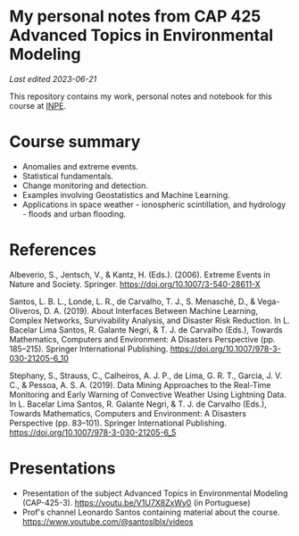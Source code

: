 # My personal notes from CAP 425 Advanced Topics in Environmental Modeling

*Last edited 2023-06-21*

This repository contains my work, personal notes and notebook for this course at [INPE](http://www.inpe.br/posgraduacao/).


# Course summary

- Anomalies and extreme events.
- Statistical fundamentals.
- Change monitoring and detection.
- Examples involving Geostatistics and Machine Learning.
- Applications in space weather - ionospheric scintillation, and hydrology - floods and urban flooding.


# References

Albeverio, S., Jentsch, V., & Kantz, H. (Eds.). (2006). Extreme Events in Nature and Society. Springer. https://doi.org/10.1007/3-540-28611-X

Santos, L. B. L., Londe, L. R., de Carvalho, T. J., S. Menasché, D., & Vega-Oliveros, D. A. (2019). About Interfaces Between Machine Learning, Complex Networks, Survivability Analysis, and Disaster Risk Reduction. In L. Bacelar Lima Santos, R. Galante Negri, & T. J. de Carvalho (Eds.), Towards Mathematics, Computers and Environment: A Disasters Perspective (pp. 185–215). Springer International Publishing. https://doi.org/10.1007/978-3-030-21205-6_10

Stephany, S., Strauss, C., Calheiros, A. J. P., de Lima, G. R. T., Garcia, J. V. C., & Pessoa, A. S. A. (2019). Data Mining Approaches to the Real-Time Monitoring and Early Warning of Convective Weather Using Lightning Data. In L. Bacelar Lima Santos, R. Galante Negri, & T. J. de Carvalho (Eds.), Towards Mathematics, Computers and Environment: A Disasters Perspective (pp. 83–101). Springer International Publishing. https://doi.org/10.1007/978-3-030-21205-6_5


# Presentations

- Presentation of the subject Advanced Topics in Environmental Modeling (CAP-425-3). https://youtu.be/V1U7X8ZxWy0 (in Portuguese)
- Prof's channel Leonardo Santos containing material about the course. https://www.youtube.com/@santoslblx/videos
